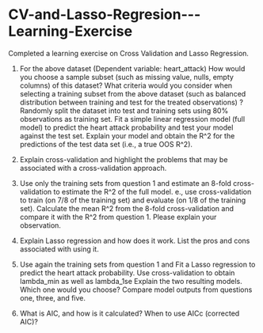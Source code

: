 # CV-and-Lasso-Regresion---Learning-Exercise
 Completed a learning exercise on Cross Validation and Lasso Regression.

1. For the above dataset (Dependent variable: heart_attack)
How would you choose a sample subset (such as missing value, nulls, empty columns) of this dataset? What criteria would you consider when selecting a training subset from the above dataset (such as balanced distribution between training and test for the treated observations) ? Randomly split the dataset into test and training sets using 80% observations as training set. Fit a simple linear regression model (full model) to predict the heart attack probability and test your model against the test set.  Explain your model and obtain the R^2 for the predictions of the test data set (i.e., a true OOS R^2).
 
2. Explain cross-validation and highlight the problems that may be associated with a cross-validation approach.
 
3. Use only the training sets from question 1 and estimate an 8-fold cross-validation to estimate the R^2 of the full model. e., use cross-validation to train (on 7/8 of the training set) and evaluate (on 1/8 of the training set).  Calculate the mean R^2 from the 8-fold cross-validation and compare it with the R^2 from question 1.  Please explain your observation.
 
4. Explain Lasso regression and how does it work. List the pros and cons associated with using it.
 
5. Use again the training sets from question 1 and Fit a Lasso regression to predict the heart attack probability. Use cross-validation to obtain lambda_min as well as lambda_1se Explain the two resulting models. Which one would you choose? Compare model outputs from questions one, three, and five.

6. What is AIC, and how is it calculated? When to use AICc (corrected AIC)?

